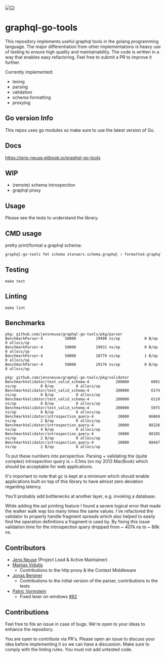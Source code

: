 [![CI](https://github.com/jensneuse/graphql-go-tools/workflows/ci/badge.svg)](https://github.com/jensneuse/graphql-go-tools/workflows/ci/badge.svg)
# graphql-go-tools

This repository implements useful graphql tools in the golang programming language.
The major differentiation from other implementations is heavy use of testing to ensure high quality and maintainability.
The code is written in a way that enables easy refactoring. Feel free to submit a PR to improve it further.

Currently implemented:

- lexing
- parsing
- validation
- schema formatting
- proxying

## Go version Info

This repos uses go modules so make sure to use the latest version of Go.

## Docs

https://jens-neuse.gitbook.io/graphql-go-tools

## WIP

- (remote) schema introspection
- graphql proxy

## Usage

Please see the tests to understand the library.

## CMD usage

pretty print/format a graphql schema:
```bash
graphql-go-tools fmt schema starwars.schema.graphql > formatted.graphql
```

## Testing

`make test`

## Linting

`make lint`

## Benchmarks

```
pkg: github.com/jensneuse/graphql-go-tools/pkg/parser
BenchmarkParser-4   	   50000	     29490 ns/op	       0 B/op	       0 allocs/op
BenchmarkParser-4   	   50000	     29931 ns/op	       0 B/op	       0 allocs/op
BenchmarkParser-4   	   50000	     28779 ns/op	       1 B/op	       0 allocs/op
BenchmarkParser-4   	   50000	     29176 ns/op	       0 B/op	       0 allocs/op
```

```
pkg: github.com/jensneuse/graphql-go-tools/pkg/validator
BenchmarkValidator/test_valid_schema-4         	  200000	      6091 ns/op	       0 B/op	       0 allocs/op
BenchmarkValidator/test_valid_schema-4         	  200000	      6174 ns/op	       0 B/op	       0 allocs/op
BenchmarkValidator/test_valid_schema-4         	  200000	      6119 ns/op	       0 B/op	       0 allocs/op
BenchmarkValidator/test_valid_schema-4         	  200000	      5975 ns/op	       0 B/op	       0 allocs/op
BenchmarkValidator/introspection_query-4       	   20000	     86069 ns/op	       2 B/op	       0 allocs/op
BenchmarkValidator/introspection_query-4       	   20000	     88226 ns/op	       4 B/op	       0 allocs/op
BenchmarkValidator/introspection_query-4       	   20000	     88185 ns/op	       2 B/op	       0 allocs/op
BenchmarkValidator/introspection_query-4       	   20000	     88447 ns/op	       2 B/op	       0 allocs/op
```

To put these numbers into perspective. Parsing + validating the (quite complex) introspection query is ~ 0.1ms (on my 2013 MacBook) which should be acceptable for web applications.

It's important to note that gc is kept at a minimum which should enable applications built on top of this library to have almost zero deviation regarding latency.

You'll probably add bottlenecks at another layer, e.g. invoking a database.

While adding the ast printing feature I found a severe logical error that made the walker walk way too many times the same values.
I've refactored the validator to properly handle fragment spreads which also helped to easily find the operation definitions a fragment is used by.
By fixing this issue validation time for the introspection query dropped from ~ 407k ns to ~ 88k ns. 

## Contributors

- [Jens Neuse][jens-neuse-github] (Project Lead & Active Maintainer)
- [Mantas Vidutis][mantas-vidutis-github]
    - Contributions to the http proxy & the Context Middleware
- [Jonas Bergner][jonas-bergner-github]
    - Contributions to the initial version of the parser, contributions to the tests
- [Patric Vormstein][patric-vormstein-github]
    - Fixed lexer on windows [#92](https://github.com/jensneuse/graphql-go-tools/pull/92)

[jens-neuse-github]: https://github.com/jensneuse
[mantas-vidutis-github]: https://github.com/mvid
[jonas-bergner-github]: https://github.com/java-jonas
[patric-vormstein-github]: https://github.com/pvormste

## Contributions

Feel free to file an issue in case of bugs.
We're open to your ideas to enhance the repository.

You are open to contribute via PR's.
Please open an issue to discuss your idea before implementing it so we can have a discussion.
Make sure to comply with the linting rules.
You must not add untested code.
